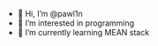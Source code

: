 - 👋 Hi, I’m @pawl1n
- 👀 I’m interested in programming
- 🌱 I’m currently learning MEAN stack
<!-- - 💞️ I’m looking to collaborate on ... -->
<!-- - 📫 How to reach me ... -->

<!---
pawl1n/pawl1n is a ✨ special ✨ repository because its `README.md` (this file) appears on your GitHub profile.
You can click the Preview link to take a look at your changes.
--->
